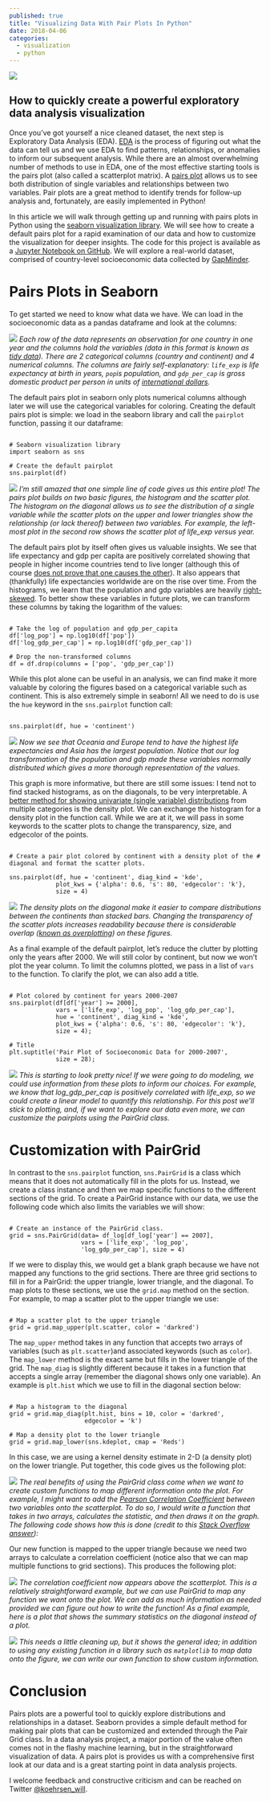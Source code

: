 ```yaml
---
published: true
title: "Visualizing Data With Pair Plots In Python"
date: 2018-04-06
categories:
  - visualization
  - python
---
```


![](https://miro.medium.com/max/2000/1*qAPymBk_kMCly6TTTw1Rig.jpeg?q=20)

## How to quickly create a powerful exploratory data analysis visualization

Once you’ve got yourself a nice cleaned dataset, the next step is Exploratory Data Analysis (EDA). [EDA](https://en.wikipedia.org/wiki/Exploratory_data_analysis?) is the process of figuring out what the data can tell us and we use EDA to find patterns, relationships, or anomalies to inform our subsequent analysis. While there are an almost overwhelming number of methods to use in EDA, one of the most effective starting tools is the pairs plot (also called a scatterplot matrix). A [pairs plot](https://vita.had.co.nz/papers/gpp.pdf?) allows us to see both distribution of single variables and relationships between two variables. Pair plots are a great method to identify trends for follow-up analysis and, fortunately, are easily implemented in Python!

In this article we will walk through getting up and running with pairs plots in Python using the [seaborn visualization library](https://seaborn.pydata.org/?). We will see how to create a default pairs plot for a rapid examination of our data and how to customize the visualization for deeper insights. The code for this project is available as a [Jupyter Notebook on GitHub](https://github.com/WillKoehrsen/Data-Analysis/blob/master/pairplots/Pair%20Plots.ipynb?). We will explore a real-world dataset, comprised of country-level socioeconomic data collected by [GapMinder](https://www.gapminder.org/?).

<!--more-->

# Pairs Plots in Seaborn

To get started we need to know what data we have. We can load in the socioeconomic data as a pandas dataframe and look at the columns:

![](https://miro.medium.com/max/2000/1*lrQzlPJxXxN-oD87navuow.png?q=20)
*Each row of the data represents an observation for one country in one year and the columns hold the variables (data in this format is known as [tidy data](https://en.wikipedia.org/wiki/Tidy_data?)). There are 2 categorical columns (country and continent) and 4 numerical columns. The columns are fairly self-explanatory: `life_exp` is life expectancy at birth in years, `pop`is population, and `gdp_per_cap` is gross domestic product per person in units of [international dollars](https://en.wikipedia.org/wiki/Geary%E2%80%93Khamis_dollar?).*

The default pairs plot in seaborn only plots numerical columns although later we will use the categorical variables for coloring. Creating the default pairs plot is simple: we load in the seaborn library and call the `pairplot` function, passing it our dataframe:

```

# Seaborn visualization library
import seaborn as sns

# Create the default pairplot
sns.pairplot(df)

```

![](https://miro.medium.com/max/2000/1*zX-EcizVkcXcwYNq4d-8RA.png?q=20)
*I’m still amazed that one simple line of code gives us this entire plot! The pairs plot builds on two basic figures, the histogram and the scatter plot. The histogram on the diagonal allows us to see the distribution of a single variable while the scatter plots on the upper and lower triangles show the relationship (or lack thereof) between two variables. For example, the left-most plot in the second row shows the scatter plot of life_exp versus year.*

The default pairs plot by itself often gives us valuable insights. We see that life expectancy and gdp per capita are positively correlated showing that people in higher income countries tend to live longer (although this of course [does not prove that one causes the other](/correlation-vs-causation-a-real-world-example-9e939c85581e?)). It also appears that (thankfully) life expectancies worldwide are on the rise over time. From the histograms, we learn that the population and gdp variables are heavily [right-skewed](http://www.statisticshowto.com/probability-and-statistics/skewed-distribution/?). To better show these variables in future plots, we can transform these columns by taking the logarithm of the values:

```

# Take the log of population and gdp_per_capita
df['log_pop'] = np.log10(df['pop'])
df['log_gdp_per_cap'] = np.log10(df['gdp_per_cap'])

# Drop the non-transformed columns
df = df.drop(columns = ['pop', 'gdp_per_cap'])

```

While this plot alone can be useful in an analysis, we can find make it more valuable by coloring the figures based on a categorical variable such as continent. This is also extremely simple in seaborn! All we need to do is use the `hue` keyword in the `sns.pairplot` function call:

```

sns.pairplot(df, hue = 'continent')

```

![](https://miro.medium.com/max/2000/1*bQhfsNsDNbJRCHq79hbmiw.png?q=20)
*Now we see that Oceania and Europe tend to have the highest life expectancies and Asia has the largest population. Notice that our log transformation of the population and gdp made these variables normally distributed which gives a more thorough representation of the values.*

This graph is more informative, but there are still some issues: I tend not to find stacked histograms, as on the diagonals, to be very interpretable. A [better method for showing univariate (single variable) distributions](/histograms-and-density-plots-in-python-f6bda88f5ac0?) from multiple categories is the density plot. We can exchange the histogram for a density plot in the function call. While we are at it, we will pass in some keywords to the scatter plots to change the transparency, size, and edgecolor of the points.

```

# Create a pair plot colored by continent with a density plot of the # diagonal and format the scatter plots.

sns.pairplot(df, hue = 'continent', diag_kind = 'kde',
             plot_kws = {'alpha': 0.6, 's': 80, 'edgecolor': 'k'},
             size = 4)

```

![](https://miro.medium.com/max/2000/1*r6ztn_VZbM3oOe9i6IZbbw.png?q=20)
*The density plots on the diagonal make it easier to compare distributions between the continents than stacked bars. Changing the transparency of the scatter plots increases readability because there is considerable overlap ([known as overplotting](http://mail.perceptualedge.com/articles/visual_business_intelligence/over-plotting_in_graphs.pdf?)) on these figures.*

As a final example of the default pairplot, let’s reduce the clutter by plotting only the years after 2000\. We will still color by continent, but now we won’t plot the year column. To limit the columns plotted, we pass in a list of `vars` to the function. To clarify the plot, we can also add a title.

```

# Plot colored by continent for years 2000-2007
sns.pairplot(df[df['year'] >= 2000],
             vars = ['life_exp', 'log_pop', 'log_gdp_per_cap'],
             hue = 'continent', diag_kind = 'kde',
             plot_kws = {'alpha': 0.6, 's': 80, 'edgecolor': 'k'},
             size = 4);

# Title
plt.suptitle('Pair Plot of Socioeconomic Data for 2000-2007',
             size = 28);

```

![](https://miro.medium.com/max/2000/1*Nc0F3Gh5iXsy5z91SD6XLQ.png?q=20)
*This is starting to look pretty nice! If we were going to do modeling, we could use information from these plots to inform our choices. For example, we know that log_gdp_per_cap is positively correlated with life_exp, so we could create a linear model to quantify this relationship. For this post we’ll stick to plotting, and, if we want to explore our data even more, we can customize the pairplots using the PairGrid class.*

# Customization with PairGrid

In contrast to the `sns.pairplot` function, `sns.PairGrid` is a class which means that it does not automatically fill in the plots for us. Instead, we create a class instance and then we map specific functions to the different sections of the grid. To create a PairGrid instance with our data, we use the following code which also limits the variables we will show:

```

# Create an instance of the PairGrid class.
grid = sns.PairGrid(data= df_log[df_log['year'] == 2007],
                    vars = ['life_exp', 'log_pop',
                    'log_gdp_per_cap'], size = 4)

```

If we were to display this, we would get a blank graph because we have not mapped any functions to the grid sections. There are three grid sections to fill in for a PairGrid: the upper triangle, lower triangle, and the diagonal. To map plots to these sections, we use the `grid.map` method on the section. For example, to map a scatter plot to the upper triangle we use:

```

# Map a scatter plot to the upper triangle
grid = grid.map_upper(plt.scatter, color = 'darkred')

```

The `map_upper` method takes in any function that accepts two arrays of variables (such as `plt.scatter`)and associated keywords (such as `color`). The `map_lower` method is the exact same but fills in the lower triangle of the grid. The `map_diag` is slightly different because it takes in a function that accepts a single array (remember the diagonal shows only one variable). An example is `plt.hist` which we use to fill in the diagonal section below:

```

# Map a histogram to the diagonal
grid = grid.map_diag(plt.hist, bins = 10, color = 'darkred',
                     edgecolor = 'k')

# Map a density plot to the lower triangle
grid = grid.map_lower(sns.kdeplot, cmap = 'Reds')

```

In this case, we are using a kernel density estimate in 2-D (a density plot) on the lower triangle. Put together, this code gives us the following plot:

![](https://miro.medium.com/max/2000/1*KER2ZfFk0khqFQpE4iV3SA.png?q=20)
*The real benefits of using the PairGrid class come when we want to create custom functions to map different information onto the plot. For example, I might want to add the [Pearson Correlation Coefficient](http://www.statisticshowto.com/probability-and-statistics/correlation-coefficient-formula/?) between two variables onto the scatterplot. To do so, I would write a function that takes in two arrays, calculates the statistic, and then draws it on the graph. The following code shows how this is done (credit to this [Stack Overflow answer](https://stackoverflow.com/questions/30942577/seaborn-correlation-coefficient-on-pairgrid?)):*

<script src="https://gist.github.com/WillKoehrsen/4a07729aa3b74d018069e36e05b6bb1d.js"></script>

Our new function is mapped to the upper triangle because we need two arrays to calculate a correlation coefficient (notice also that we can map multiple functions to grid sections). This produces the following plot:

![](https://miro.medium.com/max/2000/1*3G-56eqjTedJsOfbWmc4Ow.png?q=20)
*The correlation coefficient now appears above the scatterplot. This is a relatively straightforward example, but we can use PairGrid to map any function we want onto the plot. We can add as much information as needed provided we can figure out how to write the function! As a final example, here is a plot that shows the summary statistics on the diagonal instead of a plot.*

![](https://miro.medium.com/max/2000/1*AfvpthmVlq8Q05PyT9n4sQ.png?q=20)
*This needs a little cleaning up, but it shows the general idea; in addition to using any existing function in a library such as `matplotlib` to map data onto the figure, we can write our own function to show custom information.*

# Conclusion

Pairs plots are a powerful tool to quickly explore distributions and relationships in a dataset. Seaborn provides a simple default method for making pair plots that can be customized and extended through the Pair Grid class. In a data analysis project, a major portion of the value often comes not in the flashy machine learning, but in the straightforward visualization of data. A pairs plot is provides us with a comprehensive first look at our data and is a great starting point in data analysis projects.

I welcome feedback and constructive criticism and can be reached on Twitter [@koehrsen_will](http://twitter.com/koehrsen_will?).
